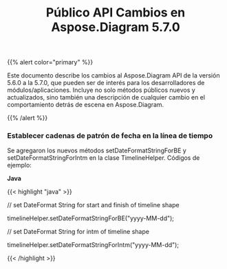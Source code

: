 ﻿---
title: Público API Cambios en Aspose.Diagram 5.7.0
type: docs
weight: 30
url: /es/java/public-api-changes-in-aspose-diagram-5-7-0/
---
{{% alert color="primary" %}} 

Este documento describe los cambios al Aspose.Diagram API de la versión 5.6.0 a la 5.7.0, que pueden ser de interés para los desarrolladores de módulos/aplicaciones. Incluye no solo métodos públicos nuevos y actualizados, sino también una descripción de cualquier cambio en el comportamiento detrás de escena en Aspose.Diagram.

{{% /alert %}} 
### **Establecer cadenas de patrón de fecha en la línea de tiempo**
Se agregaron los nuevos métodos setDateFormatStringForBE y setDateFormatStringForIntm en la clase TimelineHelper. Códigos de ejemplo:

**Java**

{{< highlight "java" >}}

 // set DateFormat String for start and finish of timeline shape

timelineHelper.setDateFormatStringForBE("yyyy-MM-dd");

// set DateFormat String for intm of timeline shape

timelineHelper.setDateFormatStringForIntm("yyyy-MM-dd");

{{< /highlight >}}
